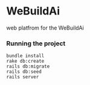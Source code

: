 # WeBuildAi
web platfrom for the WeBuildAi

### Running the project
```
bundle install
rake db:create
rails db:migrate
rails db:seed
rails server
```
